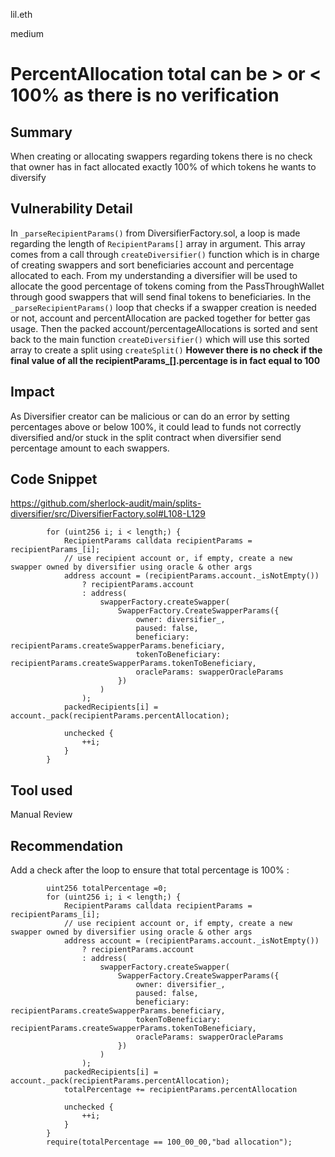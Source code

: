 lil.eth

medium

# PercentAllocation total can be > or < 100%  as there is no verification

## Summary

When creating or allocating swappers regarding tokens there is no check that owner has in fact allocated exactly 100% of which tokens he wants to diversify

## Vulnerability Detail

In `_parseRecipientParams()` from DiversifierFactory.sol, a loop is made regarding the length of `RecipientParams[]` array in argument.
This array comes from a call through `createDiversifier()` function which is in charge of creating swappers and sort beneficiaries account and percentage allocated to each.
From my understanding a diversifier will be used to allocate the good percentage of tokens coming from the PassThroughWallet through good swappers that will send final tokens to beneficiaries.
In the `_parseRecipientParams()` loop that checks if a swapper creation is needed or not, account and percentAllocation are packed together for better gas usage.
Then the packed account/percentageAllocations is sorted and sent back to the main function `createDiversifier()` which will use this sorted array to create a split using `createSplit()` 
**However there is no check if the final value of all the recipientParams_[].percentage is in fact equal to 100**

## Impact

As Diversifier creator can be malicious or can do an error by setting percentages above or below 100%, it could lead to funds not correctly diversified and/or stuck in the split contract when diversifier send percentage amount to each swappers.

## Code Snippet
https://github.com/sherlock-audit/main/splits-diversifier/src/DiversifierFactory.sol#L108-L129
```solidity
        for (uint256 i; i < length;) {
            RecipientParams calldata recipientParams = recipientParams_[i];
            // use recipient account or, if empty, create a new swapper owned by diversifier using oracle & other args
            address account = (recipientParams.account._isNotEmpty())
                ? recipientParams.account
                : address(
                    swapperFactory.createSwapper(
                        SwapperFactory.CreateSwapperParams({
                            owner: diversifier_,
                            paused: false,
                            beneficiary: recipientParams.createSwapperParams.beneficiary,
                            tokenToBeneficiary: recipientParams.createSwapperParams.tokenToBeneficiary,
                            oracleParams: swapperOracleParams
                        })
                    )
                );
            packedRecipients[i] = account._pack(recipientParams.percentAllocation);

            unchecked {
                ++i;
            }
        }
```

## Tool used

Manual Review

## Recommendation

Add a check after the loop to ensure that total percentage is 100% :
```solidity
        uint256 totalPercentage =0;
        for (uint256 i; i < length;) {
            RecipientParams calldata recipientParams = recipientParams_[i];
            // use recipient account or, if empty, create a new swapper owned by diversifier using oracle & other args
            address account = (recipientParams.account._isNotEmpty())
                ? recipientParams.account
                : address(
                    swapperFactory.createSwapper(
                        SwapperFactory.CreateSwapperParams({
                            owner: diversifier_,
                            paused: false,
                            beneficiary: recipientParams.createSwapperParams.beneficiary,
                            tokenToBeneficiary: recipientParams.createSwapperParams.tokenToBeneficiary,
                            oracleParams: swapperOracleParams
                        })
                    )
                );
            packedRecipients[i] = account._pack(recipientParams.percentAllocation);
            totalPercentage += recipientParams.percentAllocation
 
            unchecked {
                ++i;
            }
        }
        require(totalPercentage == 100_00_00,"bad allocation");
```
